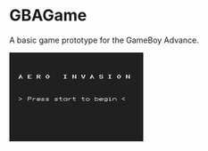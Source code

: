 # GBAGame
A basic game prototype for the GameBoy Advance. 

![alt text](https://github.com/mrstayk/GBAGame/blob/master/scr1.png "1")
